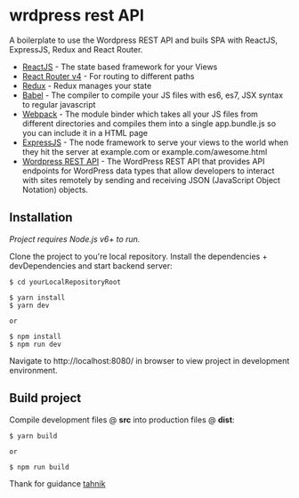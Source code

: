 # wrdpress rest API
A boilerplate to use the Wordpress REST API and buils SPA with ReactJS, ExpressJS, Redux and React Router.

- [ReactJS](https://reactjs.org/) - The state based framework for your Views
- [React Router v4](https://reacttraining.com/react-router/web/guides/philosophy) - For routing to different paths
- [Redux](https://redux.js.org/introduction) - Redux manages your state
- [Babel](https://babeljs.io/) - The compiler to compile your JS files with es6, es7, JSX syntax to regular javascript
- [Webpack](https://webpack.js.org/) - The module binder which takes all your JS files from different directories and compiles them into a single app.bundle.js so you can include it in a HTML page
- [ExpressJS](https://expressjs.com/) - The node framework to serve your views to the world when they hit the server at example.com or example.com/awesome.html
- [Wordpress REST API](https://developer.wordpress.org/rest-api/) - The WordPress REST API that provides API endpoints for WordPress data types that allow developers to interact with sites remotely by sending and receiving JSON (JavaScript Object Notation) objects.

## Installation
*Project requires Node.js v6+ to run.*

Clone the project to you're local repository. Install the dependencies + devDependencies and start backend server:
```
$ cd yourLocalRepositoryRoot

$ yarn install
$ yarn dev

or

$ npm install
$ npm run dev
```

Navigate to http://localhost:8080/ in browser to view project in development environment.

## Build project
Compile development files @ **src** into production files @ **dist**:
```
$ yarn build

or

$ npm run build
```

Thank for guidance [tahnik](https://github.com/tahnik/react-expressjs/)
